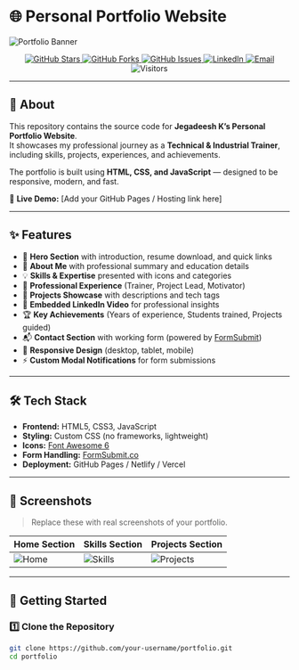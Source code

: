 # 🌐 Personal Portfolio Website  

![Portfolio Banner](assets/hero-16x9.jpg) <!-- Replace with your actual banner or screenshot -->

<p align="center">
  <a href="https://github.com/your-username/portfolio/stargazers">
    <img src="https://img.shields.io/github/stars/your-username/portfolio?color=yellow&style=for-the-badge" alt="GitHub Stars"/>
  </a>
  <a href="https://github.com/your-username/portfolio/network/members">
    <img src="https://img.shields.io/github/forks/your-username/portfolio?color=blue&style=for-the-badge" alt="GitHub Forks"/>
  </a>
  <a href="https://github.com/your-username/portfolio/issues">
    <img src="https://img.shields.io/github/issues/your-username/portfolio?color=red&style=for-the-badge" alt="GitHub Issues"/>
  </a>
  <a href="https://linkedin.com/in/jegadeesh-k-5a953121a">
    <img src="https://img.shields.io/badge/LinkedIn-Connect-blue?style=for-the-badge&logo=linkedin" alt="LinkedIn"/>
  </a>
  <a href="mailto:jegadeeshkanagaraj28@gmail.com">
    <img src="https://img.shields.io/badge/Email-Contact-green?style=for-the-badge&logo=gmail" alt="Email"/>
  </a>
  <img src="https://komarev.com/ghpvc/?username=your-username&label=Visitors&color=orange&style=for-the-badge" alt="Visitors"/>
</p>

---

## 👋 About

This repository contains the source code for **Jegadeesh K’s Personal Portfolio Website**.  
It showcases my professional journey as a **Technical & Industrial Trainer**, including skills, projects, experiences, and achievements.  

The portfolio is built using **HTML, CSS, and JavaScript** — designed to be responsive, modern, and fast.  

🔗 **Live Demo:** [Add your GitHub Pages / Hosting link here]

---

## ✨ Features

- 📌 **Hero Section** with introduction, resume download, and quick links  
- 🙋 **About Me** with professional summary and education details  
- 💡 **Skills & Expertise** presented with icons and categories  
- 🏢 **Professional Experience** (Trainer, Project Lead, Motivator)  
- 📂 **Projects Showcase** with descriptions and tech tags  
- 🎥 **Embedded LinkedIn Video** for professional insights  
- 🏆 **Key Achievements** (Years of experience, Students trained, Projects guided)  
- 📬 **Contact Section** with working form (powered by [FormSubmit](https://formsubmit.co))  
- 🎨 **Responsive Design** (desktop, tablet, mobile)  
- ⚡ **Custom Modal Notifications** for form submissions  

---

## 🛠️ Tech Stack

- **Frontend:** HTML5, CSS3, JavaScript  
- **Styling:** Custom CSS (no frameworks, lightweight)  
- **Icons:** [Font Awesome 6](https://fontawesome.com/)  
- **Form Handling:** [FormSubmit.co](https://formsubmit.co/)  
- **Deployment:** GitHub Pages / Netlify / Vercel  

---

## 📸 Screenshots

> Replace these with real screenshots of your portfolio.

| Home Section | Skills Section | Projects Section |
|--------------|---------------|------------------|
| ![Home](screenshots/home.png) | ![Skills](screenshots/skills.png) | ![Projects](screenshots/projects.png) |

---

## 🚀 Getting Started

### 1️⃣ Clone the Repository
```bash
git clone https://github.com/your-username/portfolio.git
cd portfolio
